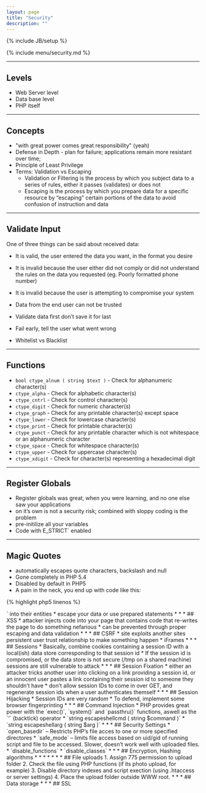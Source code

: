 ```yaml
---
layout: page
title: "Security"
description: ""
---
```

{% include JB/setup %}

{% include menu/security.md %}

* * *

## Levels


* Web Server level
* Data base level
* PHP itself


* * *

## Concepts


* "with great power comes great responsibility" (yeah)
* Defense in Depth - plan for failure; applications remain more resistant over time;
* Principle of Least Privilege
* Terms: Validation vs Escaping
   * Validation or Filtering is the process by which you subject data to a series of rules, either it passes (validates) or does not
   * Escaping is the process by which you prepare data for a specific resource by “escaping” certain portions of the data to avoid confusion of instruction and data


* * *

## Validate Input


One of three things can be said about received data:

* It is valid, the user entered the data you want, in the format you desire
* It is invalid because the user either did not comply or did not understand the rules on the data you requested (eg. Poorly formatted phone number)
* It is invalid because the user is attempting to compromise your system

* Data from the end user can not be trusted
* Validate data first don’t save it for last
* Fail early, tell the user what went wrong
* Whitelist vs Blacklist


* * *

## Functions


* `bool ctype_alnum ( string $text )` - Check for alphanumeric character(s)
* `ctype_alpha` - Check for alphabetic character(s)
* `ctype_cntrl` - Check for control character(s)
* `ctype_digit` - Check for numeric character(s)
* `ctype_graph` - Check for any printable character(s) except space
* `ctype_lower` - Check for lowercase character(s)
* `ctype_print` - Check for printable character(s)
* `ctype_punct` - Check for any printable character which is not whitespace or an alphanumeric character
* `ctype_space` - Check for whitespace character(s)
* `ctype_upper` - Check for uppercase character(s)
* `ctype_xdigit` - Check for character(s) representing a hexadecimal digit


* * *

## Register Globals


* Register globals was great, when you were learning, and no one else saw your applications
* on it’s own is not a security risk; combined with sloppy coding is the problem
* pre-initilize all your variables
* Code with E_STRICT` enabled


* * *

## Magic Quotes


* automatically escapes quote characters, backslash and null
* Gone completely in PHP 5.4
* Disabled by default in PHP5
* A pain in the neck, you end up with code like this:

{% highlight php5 linenos %}
<?php
if (get_magic_quotes_gpc())
{
$string = stripslashes($string);
}
{% endhighlight %}


* * *

## Escaping


* `string strip_tags ( string $str [, string $allowable_tags ] )` – Remove anything that looks like an HTML tag from a string
* `string htmlentities ( string $string [, int $quote_style = ENT_COMPAT [, string $charset [, bool $double_encode = true ]]] )` – Convert any character that has a specific HTML entity into it
   * `ENT_COMPAT` - convert double-quotes and leave single-quotes alone
   * `ENT_QUOTES` - convert both double and single quotes
   * `ENT_NOQUOTES` - leave both double and single quotes unconverted
* `string htmlspecialchars ( string $string [, int $quote_style = ENT_COMPAT [, string $charset [, bool $double_encode = true ]]] )` – Convert `&, “, ‘, <, >` into their entities
* escape your data or use prepared statements


* * *

## XSS


* attacker injects code into your page that contains code that re-writes the page to do something nefarious
* can be prevented through proper escaping and data validation


* * *

## CSRF


* site exploits another sites persistent user trust relationship to make something happen
* iFrames


* * *

## Sessions


* Basically, combine cookies containing a session ID with a local(ish) data store corresponding to that session id
* If the session id is compromised, or the data store is not secure (/tmp on a shared machine) sessions are still vulnerable to attack


* * *

## Session Fixation


* either an attacker tricks another user into clicking on a link providing a session id, or an innocent user pastes a link containing their session id to someone they shouldn’t have
* don’t allow session IDs to come in over GET, and regenerate session ids when a user authenticates themself


* * *

## Session Hijacking


* Session IDs are very random
* To defend, implement some browser fingerprinting


* * *

## Command Injection


* PHP provides great power with the `exec()`, `system()` and `passthru()` functions, aswell as the `‘` (backtick) operator
* `string escapeshellcmd ( string $command )`
* `string escapeshellarg ( string $arg )`


* * *

## Security Settings


* `open_basedir` – Restricts PHP’s file acces to one or more specified directores
* `safe_mode` – limits file access based on uid/gid of running script and file to be accessed. Slower, doesn’t work well with uploaded files.
* `disable_functions`
* `disable_classes`


* * *

## Encryption, Hashing algorithms

* <http://php.net/manual/en/function.crypt.php>
* <http://php.net/manual/en/function.md5.php>
* <http://php.net/mcrypt>
* <http://php.net/mhash>


* * *

## File uploads

1. Assign 775 permission to upload folder
2. Check the file using PHP functions (if its photo upload, for example)
3. Disable directory indexes and script exection (using .htaccess or server settings)
4. Place the upload folder outside WWW root.


* * *

## Data storage



* * *

## SSL

<http://php.net/manual/en/book.openssl.php>